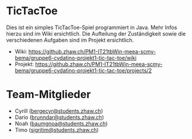 # TicTacToe
Dies ist ein simples TicTacToe-Spiel programmiert in Java. Mehr Infos hierzu sind im Wiki ersichtlich. Die Aufteilung der Zuständigkeit sowie die verschiedenen Aufgaben sind im Projekt ersichtlich.

* Wiki: https://github.zhaw.ch/PM1-IT21tbWin-meea-scmy-bema/gruppe6-cydatino-projekt1-tic-tac-toe/wiki
* Projekt: https://github.zhaw.ch/PM1-IT21tbWin-meea-scmy-bema/gruppe6-cydatino-projekt1-tic-tac-toe/projects/2

# Team-Mitglieder
- Cyrill (bergecyr@students.zhaw.ch)
- Dario (brunndar@students.zhaw.ch)
- Noah (baumgnoa@students.zhaw.ch)
- Timo (sigritim@students.zhaw.ch)

